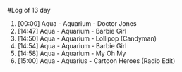 #Log of 13 day

1. [00:00] Aqua - Aquarium - Doctor Jones
1. [14:47] Aqua - Aquarium - Barbie Girl
1. [14:50] Aqua - Aquarium - Lollipop (Candyman)
1. [14:54] Aqua - Aquarium - Barbie Girl
1. [14:58] Aqua - Aquarium - My Oh My
1. [15:00] Aqua - Aquarius - Cartoon Heroes (Radio Edit)
